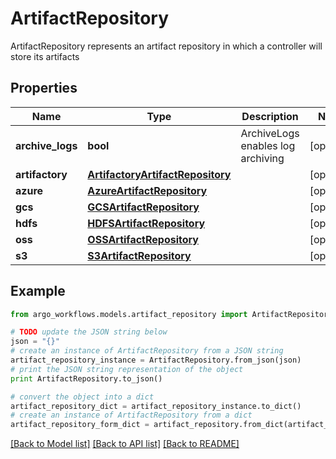 # ArtifactRepository

ArtifactRepository represents an artifact repository in which a controller will store its artifacts

## Properties

Name | Type | Description | Notes
------------ | ------------- | ------------- | -------------
**archive_logs** | **bool** | ArchiveLogs enables log archiving | [optional] 
**artifactory** | [**ArtifactoryArtifactRepository**](ArtifactoryArtifactRepository.md) |  | [optional] 
**azure** | [**AzureArtifactRepository**](AzureArtifactRepository.md) |  | [optional] 
**gcs** | [**GCSArtifactRepository**](GCSArtifactRepository.md) |  | [optional] 
**hdfs** | [**HDFSArtifactRepository**](HDFSArtifactRepository.md) |  | [optional] 
**oss** | [**OSSArtifactRepository**](OSSArtifactRepository.md) |  | [optional] 
**s3** | [**S3ArtifactRepository**](S3ArtifactRepository.md) |  | [optional] 

## Example

```python
from argo_workflows.models.artifact_repository import ArtifactRepository

# TODO update the JSON string below
json = "{}"
# create an instance of ArtifactRepository from a JSON string
artifact_repository_instance = ArtifactRepository.from_json(json)
# print the JSON string representation of the object
print ArtifactRepository.to_json()

# convert the object into a dict
artifact_repository_dict = artifact_repository_instance.to_dict()
# create an instance of ArtifactRepository from a dict
artifact_repository_form_dict = artifact_repository.from_dict(artifact_repository_dict)
```
[[Back to Model list]](../README.md#documentation-for-models) [[Back to API list]](../README.md#documentation-for-api-endpoints) [[Back to README]](../README.md)


